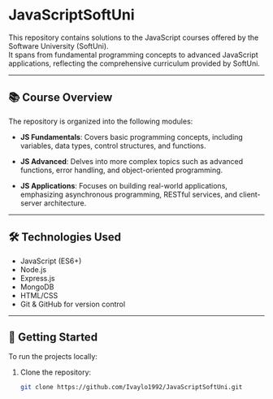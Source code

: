 # JavaScriptSoftUni

This repository contains solutions to the JavaScript courses offered by the Software University (SoftUni).  
It spans from fundamental programming concepts to advanced JavaScript applications, reflecting the comprehensive curriculum provided by SoftUni.

---

## 📚 Course Overview

The repository is organized into the following modules:

- **JS Fundamentals**: Covers basic programming concepts, including variables, data types, control structures, and functions.

- **JS Advanced**: Delves into more complex topics such as advanced functions, error handling, and object-oriented programming.

- **JS Applications**: Focuses on building real-world applications, emphasizing asynchronous programming, RESTful services, and client-server architecture.

---

## 🛠️ Technologies Used

- JavaScript (ES6+)
- Node.js
- Express.js
- MongoDB
- HTML/CSS
- Git & GitHub for version control

---

## 🚀 Getting Started

To run the projects locally:

1. Clone the repository:

   ```bash
   git clone https://github.com/Ivaylo1992/JavaScriptSoftUni.git
